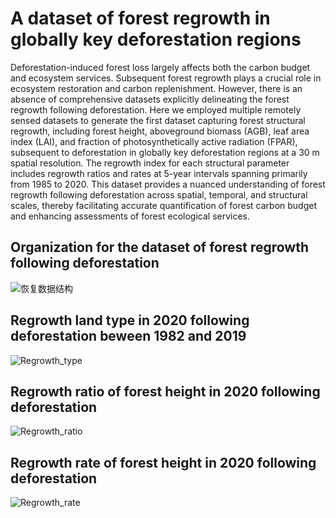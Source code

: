 # A dataset of forest regrowth in globally key deforestation regions
Deforestation-induced forest loss largely affects both the carbon budget and ecosystem services. Subsequent forest regrowth plays a
crucial role in ecosystem restoration and carbon replenishment. However, there is an absence of comprehensive datasets explicitly
delineating the forest regrowth following deforestation. Here we employed multiple remotely sensed datasets to generate the first dataset
capturing forest structural regrowth, including forest height, aboveground biomass (AGB), leaf area index (LAI), and fraction of
photosynthetically active radiation (FPAR), subsequent to deforestation in globally key deforestation regions at a 30 m spatial resolution.
The regrowth index for each structural parameter includes regrowth ratios and rates at 5-year intervals spanning primarily from 1985 to
2020. This dataset provides a nuanced understanding of forest regrowth following deforestation across spatial, temporal, and structural
scales, thereby facilitating accurate quantification of forest carbon budget and enhancing assessments of forest ecological services.
## Organization for the dataset of forest regrowth following deforestation
![恢复数据结构](https://github.com/JinlongZang/DeforestRecovery/assets/154531389/2435e3b6-2d95-4c7a-85f0-4f1139671438)

## Regrowth land type in 2020 following deforestation beween 1982 and 2019
![Regrowth_type](https://github.com/JinlongZang/DeforestRecovery/assets/154531389/54408351-b64f-463c-b34d-b23f8d363f87)

## Regrowth ratio of forest height in 2020 following deforestation
![Regrowth_ratio](https://github.com/JinlongZang/DeforestRecovery/assets/154531389/96aecbfb-78d0-4b85-8045-be2ef0d5ff8a)

## Regrowth rate of forest height in 2020 following deforestation
![Regrowth_rate](https://github.com/JinlongZang/DeforestRecovery/assets/154531389/273e18bd-52a7-4075-b3ab-13014887757e)

